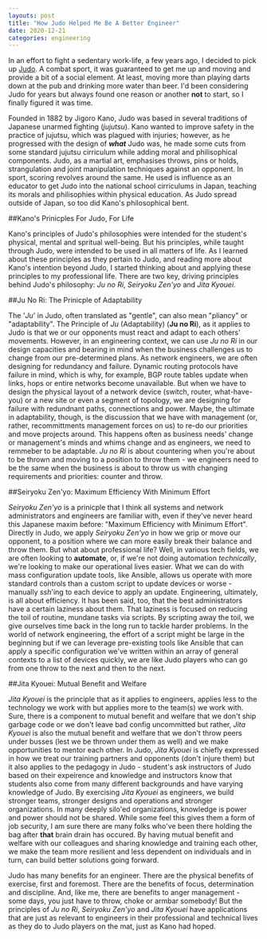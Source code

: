 ```yaml
---
layouts: post
title: "How Judo Helped Me Be A Better Engineer"
date: 2020-12-21
categories: engineering
---
```

In an effort to fight a sedentary work-life, a few years ago, I decided to pick up [Judo](https://en.wikipedia.org/wiki/Judo). A combat sport, it was guaranteed to get me up and moving and provide a bit of a social element. At least, moving more than playing darts down at the pub and drinking more water than beer. I'd been considering Judo for years but always found one reason or another **not** to start, so I finally figured it was time. 

Founded in 1882 by Jigoro Kano, Judo was based in several traditions of Japanese unarmed fighting (_jujutsu_). Kano wanted to improve safety in the practice of jujutsu, which was plagued with injuries; however, as he progressed with the design of **_what_** Judo was, he made some cuts from some standard jujutsu cirriculum while adding moral and philisophical components. Judo, as a martial art, emphasises throws, pins or holds, strangulation and joint manipulation techniques against an opponent. In sport, scoring revolves around the same. He used is influence as an educator to get Judo into the national school cirriculums in Japan, teaching its morals and philisophies within physical education. As Judo spread outside of Japan, so too did Kano's philosophical bent.

##Kano's Prinicples For Judo, For Life

Kano's principles of Judo's philosophies were intended for the student's physical, mental and spritual well-being. But his principles, while taught through Judo, were intended to be used in all matters of life. As I learned about these principles as they pertain to Judo, and reading more about Kano's intention beyond Judo, I started thinking about and applying these principles to my professional life. There are two key, driving principles behind Judo's philosophy: _Ju no Ri_, _Seiryoku Zen'yo_ and _Jita Kyouei_. 

##Ju No Ri: The Prinicple of Adaptability

The '_Ju_' in Judo, often translated as "gentle", can also mean "pliancy" or "adaptability". The Principle of _Ju_ (Adaptability) (**Ju no Ri**), as it applies to Judo is that we or our opponents must react and adapt to each others' movements. However, in an engineering context, we can use _Ju no Ri_ in our design capacities and bearing in mind when the business challenges us to change from our pre-determined plans. As network engineers, we are often designing for redundancy and failure. Dynamic routing protocols have failure in mind, which is why, for example, BGP route tables update when links, hops or entire networks become unavailable. But when we have to design the physical layout of a network device (switch, router, what-have-you) or a new site or even a segment of topology, we are designing for failure with redundnant paths, connections and power. Maybe, the ultimate in adaptability, though, is the discussion that we have with management (or, rather, recommittments management forces on us) to re-do our priorities and move projects around. This happens often as business needs' change or management's minds and whims change and as engineers, we need to remmeber to be adaptable. _Ju no Ri_ is about countering when you're about to be thrown and moving to a position to throw them - we engineers need to be the same when the business is about to throw us with changing requirements and priorities: counter and throw.

##Seiryoku Zen'yo: Maximum Efficiency With Minimum Effort

_Seiryoku Zen'yo_ is a prinicple that I think all systems and network administrators and engineers are familiar with, even if they've never heard this Japanese maxim before: "Maximum Efficiency with Minimum Effort". Directly in Judo, we apply _Seiryoku Zen'yo_ in how we grip or move our opponent, to a position where we can more easily break their balance and throw them. But what about professional life? Well, in various tech fields, we are often looking to **automate**, or, if we're not doing automation _technically_, we're looking to make our operational lives easier. What we can do with mass configuration update tools, like Ansible, allows us operate with more standard controls than a custom script to update devices or worse - manually _ssh_'ing to each device to apply an update. Engineering, ultimately, is all about efficiency. It has been said, too, that the best administrators have a certain laziness about them. That laziness is focused on reducing the toil of routine, mundane tasks via scripts. By scripting away the toil, we give ourselves time back in the long run to tackle harder problems. In the world of network engineering, the effort of a script might be large in the beginning but if we can leverage pre-existing tools like Ansible that can apply a specific configuration we've written within an array of general contexts to a list of devices quickly, we are like Judo players who can go from one throw to the next and then to the next. 

##Jita Kyouei: Mutual Benefit and Welfare

_Jita Kyouei_ is the principle that as it applies to engineers, applies less to the technology we work with but applies more to the team(s) we work with. Sure, there is a component to mutual benefit and welfare that we don't ship garbage code or we don't leave bad config uncommitted but rather, _Jita Kyouei_ is also the mutual benefit and welfare that we don't throw peers under busses (lest we be thrown under them as well) and we make opportunities to mentor each other. In Judo, _Jita Kyouei_ is chiefly expressed in how we treat our training partners and opponents (don't injure them) but it also applies to the pedagogy in Judo - student's ask instructors of Judo based on their expeirence and knowledge and instructors know that students also come from many different backgrounds and have varying knowledge of Judo. By exercising _Jita Kyouei_ as engineers, we build stronger teams, stronger designs and operations and stronger organizations. In many deeply silo'ed organizations, knowledge is power and power should not be shared. While some feel this gives them a form of job security, I am sure there are many folks who've been there holding the bag after **that** brain drain has occured. By having mutual benefit and welfare with our colleagues and sharing knowledge and training each other, we make the team more resilient and less dependent on individuals and in turn, can build better solutions going forward.

Judo has many benefits for an engineer. There are the physical benefits of exercise, first and foremost. There are the benefits of focus, determination and discipline. And, like me, there are benefits to anger management - some days, you just have to throw, choke or armbar somebody! But the principles of _Ju no Ri_, _Seiryoku Zen'yo_ and _Jita Kyouei_ have applications that are just as relevant to engineers in their professional and technical lives as they do to Judo players on the mat, just as Kano had hoped. 